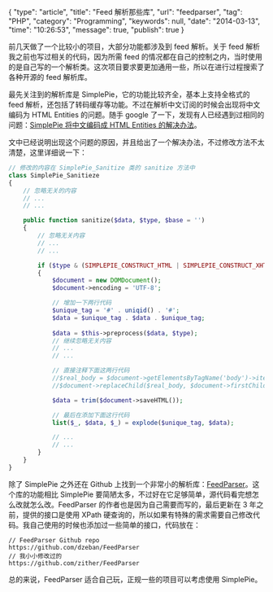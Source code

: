 {
    "type": "article",
    "title": "Feed 解析那些库",
    "url": "feedparser",
    "tag": "PHP",
    "category": "Programming",
    "keywords": null,
    "date": "2014-03-13",
    "time": "10:26:53",
    "message": true,
    "publish": true
}

前几天做了一个比较小的项目，大部分功能都涉及到 feed 解析。关于 feed 解析我之前也写过相关的代码，因为所需 feed 的情况都在自己的控制之内，当时使用的是自己写的一个解析类。这次项目要求要更加通用一些，所以在进行过程搜索了各种开源的 feed 解析库。

最先关注到的解析库是 SimplePie，它的功能比较齐全，基本上支持全格式的 feed 解析，还包括了转码缓存等功能。不过在解析中文订阅的时候会出现将中文编码为 HTML Entities 的问题。随手 google 了一下，发现有人已经遇到过相同的问题：[SimplePie 将中文编码成 HTML Entities 的解决办法](http://blog.webfuns.net/archives/1710.html)。

<!--more-->

文中已经说明出现这个问题的原因，并且给出了一个解决办法，不过修改方法不太清楚，这里详细说一下：

```php
// 修改的内容在 SimplePie_Sanitize 类的 sanitize 方法中
class SimplePie_Sanitieze
{
    // 忽略无关的内容
    // ...
    // ...

    public function sanitize($data, $type, $base = '')
    {
        // 忽略无关内容
        // ...
        // ...

        if ($type & (SIMPLEPIE_CONSTRUCT_HTML | SIMPLEPIE_CONSTRUCT_XHTML))
        {
            $document = new DOMDocument();
            $document->encoding = 'UTF-8';

            // 增加一下两行代码
            $unique_tag = '#' . uniqid() . '#';
            $data = $unique_tag . $data . $unique_tag;
            
            $data = $this->preprocess($data, $type);
            // 继续忽略无关内容
            // ...
            // ...

            // 直接注释下面这两行代码
            //$real_body = $document->getElementsByTagName('body')->item(0)->childNodes->item(0);
            //$document->replaceChild($real_body, $document->firstChild);

            $data = trim($document->saveHTML());

            // 最后在添加下面这行代码
            list($_, $data, $_) = explode($unique_tag, $data);

            // ...
            // ...
        }
    }
}
```

除了 SimplePie 之外还在 Github 上找到一个非常小的解析库：[FeedParser](https://github.com/dzeban/FeedParser)。这个库的功能相比 SimplePie 要简陋太多，不过好在它足够简单，源代码看完想怎么改就怎么改。FeedParser 的作者也是因为自己需要而写的，最后更新在 3 年之前，提供的接口是使用 XPath 硬查询的，所以如果有特殊的需求需要自己修改代码。我自己使用的时候也添加过一些简单的接口，代码放在：

    // FeedParser Github repo
    https://github.com/dzeban/FeedParser
    // 我小小修改过的
    https://github.com/zither/FeedParser

总的来说，FeedParser 适合自己玩，正规一些的项目可以考虑使用 SimplePie。

